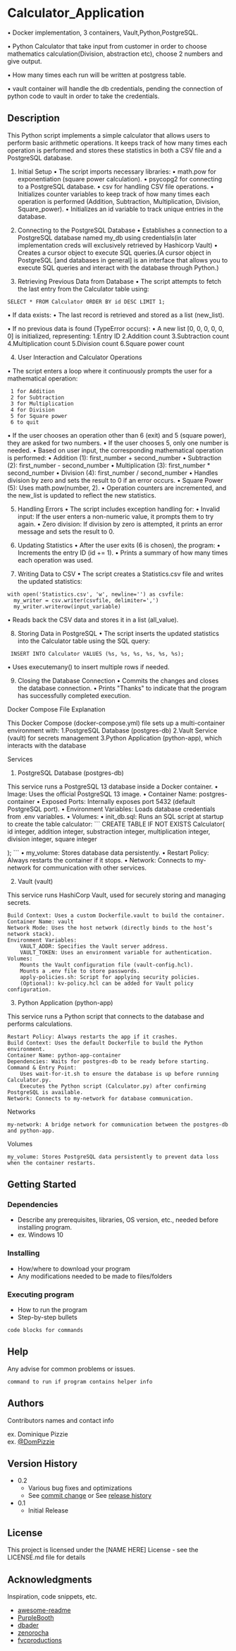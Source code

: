 # Calculator_Application
• Docker implementation, 3 containers, Vault,Python,PostgreSQL.

• Python Calculator that take input from customer in order to choose mathematics calculation(Division, abstraction etc), choose 2 numbers and give output.

• How many times each run will be written at postgress table.

• vault container will handle the db credentials, pending the connection of python code to vault in order to take the credentials.

## Description

This Python script implements a simple calculator that allows users to perform basic arithmetic operations. It keeps track of how many times each operation is performed and stores these statistics in both a CSV file and a PostgreSQL database.

1. Initial Setup
• The script imports necessary libraries:
  • math.pow for exponentiation (square power calculation).
  • psycopg2 for connecting to a PostgreSQL database.
  • csv for handling CSV file operations.
• Initializes counter variables to keep track of how many times each operation is performed (Addition, Subtraction, Multiplication, Division, Square_power).
• Initializes an id variable to track unique entries in the database.

2. Connecting to the PostgreSQL Database
• Establishes a connection to a PostgreSQL database named my_db using credentials(in later implementation creds will exclusively retrieved by Hashicorp Vault)
• Creates a cursor object to execute SQL queries.(A cursor object in PostgreSQL [and databases in general] is an interface that allows you to execute SQL queries and interact with the database through Python.)

3. Retrieving Previous Data from Database
• The script attempts to fetch the last entry from the Calculator table using:
```
SELECT * FROM Calculator ORDER BY id DESC LIMIT 1;
```
• If data exists:
  • The last record is retrieved and stored as a list (new_list).

• If no previous data is found (TypeError occurs):
  • A new list [0, 0, 0, 0, 0, 0] is initialized, representing:
  1.Entry ID
  2.Addition count
  3.Subtraction count
  4.Multiplication count
  5.Division count
  6.Square power count

4. User Interaction and Calculator Operations

• The script enters a loop where it continuously prompts the user for a mathematical operation:
  ```
   1 for Addition
   2 for Subtraction
   3 for Multiplication
   4 for Division
   5 for Square power
   6 to quit
  ```
• If the user chooses an operation other than 6 (exit) and 5 (square power), they are asked for two numbers. 
• If the user chooses 5, only one number is needed.
• Based on user input, the corresponding mathematical operation is performed:
  • Addition (1): first_number + second_number
  • Subtraction (2): first_number - second_number
  • Multiplication (3): first_number * second_number
  • Division (4): first_number / second_number
    • Handles division by zero and sets the result to 0 if an error occurs.
  • Square Power (5): Uses math.pow(number, 2).
• Operation counters are incremented, and the new_list is updated to reflect the new statistics.


5. Handling Errors
• The script includes exception handling for:
  • Invalid input: If the user enters a non-numeric value, it prompts them to try again.
  • Zero division: If division by zero is attempted, it prints an error message and sets the result to 0.

6. Updating Statistics
• After the user exits (6 is chosen), the program:
  • Increments the entry ID (id += 1).
  • Prints a summary of how many times each operation was used.

7. Writing Data to CSV
• The script creates a Statistics.csv file and writes the updated statistics:
  ```
  with open('Statistics.csv', 'w', newline='') as csvfile:
    my_writer = csv.writer(csvfile, delimiter=',')
    my_writer.writerow(input_variable)
  ```
• Reads back the CSV data and stores it in a list (all_value).

8. Storing Data in PostgreSQL
• The script inserts the updated statistics into the Calculator table using the SQL query:
  ```
   INSERT INTO Calculator VALUES (%s, %s, %s, %s, %s, %s);
  ```
 • Uses executemany() to insert multiple rows if needed.

9. Closing the Database Connection
    • Commits the changes and closes the database connection.
    • Prints "Thanks" to indicate that the program has successfully completed execution.

Docker Compose File Explanation

This Docker Compose (docker-compose.yml) file sets up a multi-container environment with:
  1.PostgreSQL Database (postgres-db)
  2.Vault Service (vault) for secrets management
  3.Python Application (python-app), which interacts with the database


Services
1. PostgreSQL Database (postgres-db)

This service runs a PostgreSQL 13 database inside a Docker container.
  • Image: Uses the official PostgreSQL 13 image.
  • Container Name: postgres-container
  • Exposed Ports: Internally exposes port 5432 (default PostgreSQL port).
  • Environment Variables: Loads database credentials from .env variables.
  • Volumes:
    • init_db.sql: Runs an SQL script at startup to create the table calculator:
     ```
      CREATE TABLE IF NOT EXISTS Calculator(
       id integer,
       addition integer,
       substraction integer,
       multiplication integer,
       division integer,
       square   integer

  );
    ```
    • my_volume: Stores database data persistently.
  • Restart Policy: Always restarts the container if it stops.
  • Network: Connects to my-network for communication with other services.

2. Vault (vault)

This service runs HashiCorp Vault, used for securely storing and managing secrets.

    Build Context: Uses a custom Dockerfile.vault to build the container.
    Container Name: vault
    Network Mode: Uses the host network (directly binds to the host’s network stack).
    Environment Variables:
        VAULT_ADDR: Specifies the Vault server address.
        VAULT_TOKEN: Uses an environment variable for authentication.
    Volumes:
        Mounts the Vault configuration file (vault-config.hcl).
        Mounts a .env file to store passwords.
        apply-policies.sh: Script for applying security policies.
        (Optional): kv-policy.hcl can be added for Vault policy configuration.

3. Python Application (python-app)

This service runs a Python script that connects to the database and performs calculations.

    Restart Policy: Always restarts the app if it crashes.
    Build Context: Uses the default Dockerfile to build the Python environment.
    Container Name: python-app-container
    Dependencies: Waits for postgres-db to be ready before starting.
    Command & Entry Point:
        Uses wait-for-it.sh to ensure the database is up before running Calculator.py.
        Executes the Python script (Calculator.py) after confirming PostgreSQL is available.
    Network: Connects to my-network for database communication.

Networks

    my-network: A bridge network for communication between the postgres-db and python-app.

Volumes

    my_volume: Stores PostgreSQL data persistently to prevent data loss when the container restarts.

## Getting Started

### Dependencies

* Describe any prerequisites, libraries, OS version, etc., needed before installing program.
* ex. Windows 10

### Installing

* How/where to download your program
* Any modifications needed to be made to files/folders

### Executing program

* How to run the program
* Step-by-step bullets
```
code blocks for commands
```

## Help

Any advise for common problems or issues.
```
command to run if program contains helper info
```

## Authors

Contributors names and contact info

ex. Dominique Pizzie  
ex. [@DomPizzie](https://twitter.com/dompizzie)

## Version History

* 0.2
    * Various bug fixes and optimizations
    * See [commit change]() or See [release history]()
* 0.1
    * Initial Release

## License

This project is licensed under the [NAME HERE] License - see the LICENSE.md file for details

## Acknowledgments

Inspiration, code snippets, etc.
* [awesome-readme](https://github.com/matiassingers/awesome-readme)
* [PurpleBooth](https://gist.github.com/PurpleBooth/109311bb0361f32d87a2)
* [dbader](https://github.com/dbader/readme-template)
* [zenorocha](https://gist.github.com/zenorocha/4526327)
* [fvcproductions](https://gist.github.com/fvcproductions/1bfc2d4aecb01a834b46)
